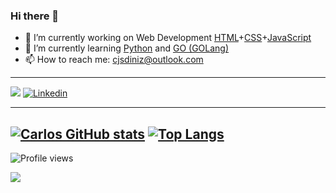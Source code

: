 ### Hi there 👋

<!--
**cjsdiniz/cjsdiniz** is a ✨ _special_ ✨ repository because its `README.md` (this file) appears on your GitHub profile.

Here are some ideas to get you started:

- 🔭 I’m currently working on Web Development [HTML+CSS+JavaScript](https://www.w3schools.com/) and [Python](https://www.python.org/)
- 🌱 I’m currently learning Python and GO (GOlang)
- 👯 I’m looking to collaborate on ...
- 🤔 I’m looking for help with ...
- 💬 Ask me about ...
- 📫 How to reach me: cjsdiniz@outlook.com
- 😄 Pronouns: ...
- ⚡ Fun fact: ...
-->

- 🔭 I’m currently working on Web Development [HTML](https://en.wikipedia.org/wiki/HTML)+[CSS](https://en.wikipedia.org/wiki/CSS)+[JavaScript](https://en.wikipedia.org/wiki/JavaScript) 
- 🌱 I’m currently learning [Python](https://www.python.org/) and [GO (GOLang)](https://golang.org/)
- 📫 How to reach me: cjsdiniz@outlook.com
---
[![](https://img.shields.io/badge/-Rocketseat-blueviolet?style=flat)](https://app.rocketseat.com.br/me/cjsdiniz-1624290006982)
[![Linkedin](https://img.shields.io/badge/-LinkedIn-0077b5?style=flat&labelColor=0077b5&logo=linkedin&Color=white)](https://www.linkedin.com/in/cjdiniz)

---
<!-- Stats -->
[![Carlos GitHub stats](https://github-readme-stats.vercel.app/api?username=cjsdiniz&hide=stars,prs,issues&show_icons=true&theme=default )](https://github.com/anuraghazra/github-readme-stats)
[![Top Langs](https://github-readme-stats.vercel.app/api/top-langs/?username=cjsdiniz&layout=compact)](https://github.com/anuraghazra/github-readme-stats)
---

![Profile views](https://komarev.com/ghpvc/?username=cjsdiniz)

![](https://hit.yhype.me/github/profile?user_id=67067863)
